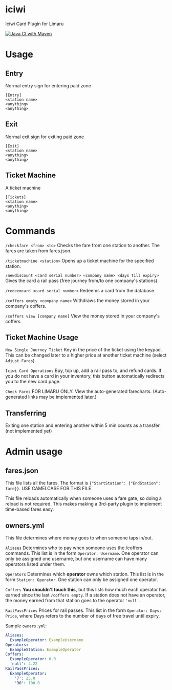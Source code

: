 # iciwi
Iciwi Card Plugin for Limaru

[![Java CI with Maven](https://github.com/Mineshafter61/iciwi/actions/workflows/IciwiBuild.yml/badge.svg)](https://github.com/Mineshafter61/iciwi/actions/workflows/IciwiBuild.yml)

# Usage
## Entry
Normal entry sign for entering paid zone
```
[Entry]
<station name>
<anything>
<anything>
```
## Exit
Normal exit sign for exiting paid zone
```
[Exit]
<station name>
<anything>
<anything>
```
## Ticket Machine
A ticket machine
```
[Tickets]
<station name>
<anything>
<anything>
```
# Commands
`/checkfare <from> <to>` Checks the fare from one station to another. The fares are taken from fares.json.

`/ticketmachine <station>` Opens up a ticket machine for the specified station.

`/newdiscount <card serial number> <company name> <days till expiry>` Gives the card a rail pass (free journey from/to one company's stations)

`/redeemcard <card serial number>` Redeems a card from the database.

`/coffers empty <company name>` Withdraws the money stored in your company's coffers.

`/coffers view [company name]` View the money stored in your company's coffers.

## Ticket Machine Usage
`New Single Journey Ticket` Key in the price of the ticket using the keypad. This can be changed later to a higher price at another ticket machine (select `Adjust Fares`).

`Iciwi Card Operations` Buy, top up, add a rail pass to, and refund cards. If you do not have a card in your inventory, this button automatically redirects you to the new card page.

`Check Fares` FOR LIMARU ONLY: View the auto-generated farecharts. (Auto-generated links may be implemented later.)

## Transferring
Exiting one station and entering another within 5 min counts as a transfer. (not implemented yet)

# Admin usage

## fares.json
This file lists all the fares. The format is `{"StartStation": {"EndStation": fare}}`. USE CAMELCASE FOR THIS FILE.

This file reloads automatically when someone uses a fare gate, so doing a reload is not required. This makes making a 3rd-party plugin to implement time-based fares easy.

## owners.yml
This file determines where money goes to when someone taps in/out.

`Aliases` Determines who to pay when someone uses the /coffers commands. This list is in the form `Operator: Username`. One operator can only be assigned one username, but one username can have many operators listed under them.

`Operators` Determines which **operator** owns which station. This list is in the form `Station: Operator`. One station can only be assigned one operator.

`Coffers` **You shouldn't touch this,** but this lists how much each operator has earned since the last `/coffers empty`. If a station does not have an operator, the money earned from that station goes to the operator `'null'`.

`RailPassPrices` Prices for rail passes. This list in the form `Operator: Days: Price`, where Days refers to the number of days of free travel until expiry.

Sample `owners.yml`:
```yml
Aliases:
  ExampleOperator: ExampleUsername
Operators:
  ExampleStation: ExampleOperator
Coffers:
  ExampleOperator: 0.0
  'null': 4.22
RailPassPrices:
  ExampleOperator:
    '7': 25.0
    '30': 100.0
```
